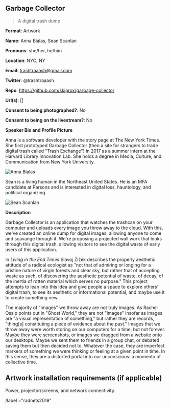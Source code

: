 ## Garbage Collector

> A digital trash dump

**Format**: Artwork

**Name**: Anna Bialas, Sean Scanlan 

**Pronouns**: she/her, he/him

**Location**: NYC, NY 

**Email**: trashtraaash@gmail.com

**Twitter**: @trashtraaash

**Repo**: https://github.com/skiprox/garbage-collector

**Url(s)**: []

**Consent to being photographed?**: No

**Consent to being on the livestream?**: No




**Speaker Bio and Profile Picture**

Anna is a software developer with the story page at The New York Times. She first prototyped Garbage Collector (then a site for strangers to trade digital trash called "Trash Exchange") in 2017 as a summer intern at the Harvard Library Innovation Lab. She holds a degree in Media, Culture, and Communication from New York University. 

![Anna Bialas](https://github.com/skiprox/garbage-collector/tree/master/photos/anna.png)

Sean is a living human in the Northeast United States. He is an MFA candidate at Parsons and is interested in digital loss, hauntology, and political organizing.

![Sean Scanlan](https://github.com/skiprox/garbage-collector/tree/master/photos/sean.jpg)




**Description**  

Garbage Collector is an application that watches the trashcan on your computer and uploads every image you throw away to the cloud. With this, we've created an online dump for digital images, allowing anyone to come and scavange through it. We're proposing a projected wall work that looks through this digital trash, allowing visitors to see the digital waste of early users of this application.

In _Living in the End Times_ Slavoj Žižek describes the properly aesthetic attitude of a radical ecologist as "not that of admiring or longing for a pristine nature of virgin forests and clear sky, but rather that of accepting waste as such, of discovering the aesthetic potential of waste, of decay, of the inertia of rotten material which serves no purpose." This project attempts to lean into this idea and give people a space to explore others' digital trash, to see its aesthetic or informational potential, and maybe use it to create something new.

The majority of "images" we throw away are not truly images. As Rachel Ossip points out in "Ghost World," they are not "images" insofar as images are "a visual representation of something," but rather they are records, "thing[s] constituting a piece of evidence about the past." Images that we throw away were worth storing on our computers for a time, but not forever. Maybe they were screenshots, or images we dragged from a website onto our desktops. Maybe we sent them to friends in a group chat, or debated saving them but then decided not to. Whatever the case, they are imperfect markers of something we were thinking or feeling at a given point in time. In this sense, they are a distorted portal into our unconscious: a momento of collective time.




## Artwork installation requirements (if applicable)  

Power, projector/screens, and network connectivity. 




/label ~"radnets2019"

